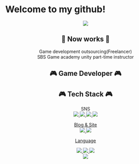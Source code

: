 # Welcome to my github!

<div align="center">
<img src="https://capsule-render.vercel.app/api?type=waving&color=auto&height=240&section=header&text=Jungwoo%20Kim&fontAlignY=34&fontSize=90&animation=fadeIn&desc=Game%20Developer"/>

  ## 💼 Now works 💼
  Game development outsourcing(Freelancer)   
  SBS Game academy unity part-time instructor
  ## 🎮 Game Developer 🎮  
  ## 🎮 Tech Stack 🎮

  SNS   
  <a href="https://www.instagram.com/jungw916.cpp/" target="_blank"><img src="https://img.shields.io/badge/instagram-E4405F?style=for-the-badge&logo=instagram&logoColor=white"/>
  <a href="htps://twitter.com/jungw0916" target="_blank"><img src="https://img.shields.io/badge/X-000000?style=for-the-badge&logo=x&logoColor=white"/>
  <a href="https://www.youtube.com/@game_developer/featured" target="_blank"><img src="https://img.shields.io/badge/Youtube-FF0000?style=for-the-badge&logo=youtube&logoColor=white"/>
  <a href="https://www.linkedin.com/in/%EC%A0%95%EC%9A%B0-%EA%B9%80-975916228/" target="_blank"><img src="https://img.shields.io/badge/LinkedIn-0A66C2?style=for-the-badge&logo=linkedin&logoColor=white"/>

  Blog & Site   
  <a href="https://www.notion.so/jungwoo0916" target="_blank"><img src="https://img.shields.io/badge/Notion-000000?style=for-the-badge&logo=notion&logoColor=white"/>
  <a href="https://velog.io/@jungwoo9454" target="_blank"><img src="https://img.shields.io/badge/Velog-20C997?style=for-the-badge&logo=velog&logoColor=white"/>
  
  Language

<img src="https://img.shields.io/badge/C-A8B9CC?style=for-the-badge&logo=C&logoColor=white">
<img src="https://img.shields.io/badge/C++-00599C?style=for-the-badge&logo=cplusplus&logoColor=white">
<img src="https://img.shields.io/badge/C Sharp-239120.svg?&style=for-the-badge&logo=Csharp&logoColor=white">
</br>
<a href="https://hits.seeyoufarm.com"><img src="https://hits.seeyoufarm.com/api/count/incr/badge.svg?url=https%3A%2F%2Fgithub.com%2Fjungwoo9454&count_bg=%2379C83D&title_bg=%23555555&icon=github.svg&icon_color=%23E7E7E7&title=hits&edge_flat=true"/></a>


